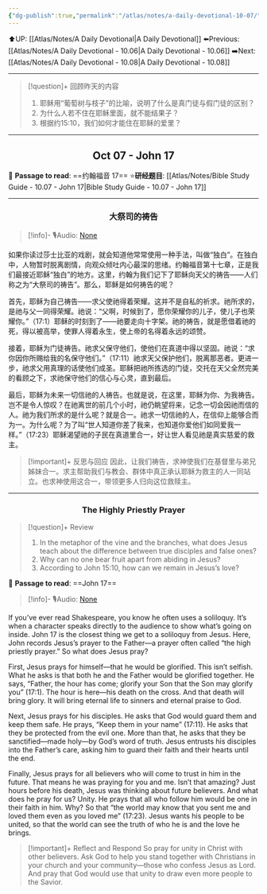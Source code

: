 ```yaml
---
{"dg-publish":true,"permalink":"/atlas/notes/a-daily-devotional-10-07/"}
---
```


 ⬆️UP: [[Atlas/Notes/A Daily Devotional\|A Daily Devotional]]
⬅️Previous: [[Atlas/Notes/A Daily Devotional - 10.06\|A Daily Devotional - 10.06]]
➡️Next: [[Atlas/Notes/A Daily Devotional - 10.08\|A Daily Devotional - 10.08]]

---

> [!question]+ 回顾昨天的内容
> 1. 耶稣用“葡萄树与枝子”的比喻，说明了什么是真门徒与假门徒的区别？
> 2. 为什么人若不住在耶稣里面，就不能结果子？
> 3. 根据约15:10，我们如何才能住在耶稣的爱里？

---
## <center>Oct 07 - John 17</center>

📖 **Passage to read**: ==约翰福音 17==
⭐**研经题目**: [[Atlas/Notes/Bible Study Guide - 10.07 - John 17\|Bible Study Guide - 10.07 - John 17]]

---
### <center>大祭司的祷告</center>

> [!info]- 🎙️Audio: [None]()

如果你读过莎士比亚的戏剧，就会知道他常常使用一种手法，叫做“独白”。在独白中，人物暂时脱离剧情，向观众倾吐内心最深的思绪。约翰福音第十七章，正是我们最接近耶稣“独白”的地方。这里，约翰为我们记下了耶稣向天父的祷告——人们称之为“大祭司的祷告”。那么，耶稣是如何祷告的呢？

首先，耶稣为自己祷告——求父使祂得着荣耀。这并不是自私的祈求。祂所求的，是祂与父一同得荣耀。祂说：“父啊，时候到了，愿你荣耀你的儿子，使儿子也荣耀你。”（17:1）耶稣的时刻到了——祂要走向十字架。祂的祷告，就是愿借着祂的死，得以被高举，使罪人得着永生，使上帝的名得着永远的颂赞。

接着，耶稣为门徒祷告。祂求父保守他们，使他们在真道中得以坚固。祂说：“求你因你所赐给我的名保守他们。”（17:11）祂求天父保护他们，脱离那恶者。更进一步，祂求父用真理的话使他们成圣。耶稣把祂所拣选的门徒，交托在天父全然完美的看顾之下，求祂保守他们的信心与心灵，直到最后。

最后，耶稣为未来一切信祂的人祷告。也就是说，在这里，耶稣为你、为我祷告。岂不是令人惊叹？在祂离世的前几个小时，祂仍眺望将来，记念一切会因祂而信的人。祂为我们所求的是什么呢？就是合一。祂求一切信祂的人，在信仰上能够合而为一。为什么呢？为了叫“世人知道你差了我来，也知道你爱他们如同爱我一样。”（17:23）耶稣渴望祂的子民在真道里合一，好让世人看见祂是真实慈爱的救主。

> [!important]+ 反思与回应
因此，让我们祷告，求神使我们在基督里与弟兄姊妹合一。求主帮助我们与教会、群体中真正承认耶稣为救主的人一同站立。也求神使用这合一，带领更多人归向这位救赎主。

---
### <center>The Highly Priestly Prayer</center>

> [!question]+ Review
> 1. In the metaphor of the vine and the branches, what does Jesus teach about the difference between true disciples and false ones?
> 2. Why can no one bear fruit apart from abiding in Jesus?
> 3. According to John 15:10, how can we remain in Jesus’s love?

📖 **Passage to read**: ==John 17==

> [!info]- 🎙️Audio: [None]()  

If you’ve ever read Shakespeare, you know he often uses a soliloquy. It’s when a character speaks directly to the audience to show what’s going on inside. John 17 is the closest thing we get to a soliloquy from Jesus. Here, John records Jesus’s prayer to the Father—a prayer often called “the high priestly prayer.” So what does Jesus pray?

First, Jesus prays for himself—that he would be glorified. This isn’t selfish. What he asks is that both he and the Father would be glorified together. He says, “Father, the hour has come; glorify your Son that the Son may glorify you” (17:1). The hour is here—his death on the cross. And that death will bring glory. It will bring eternal life to sinners and eternal praise to God.

Next, Jesus prays for his disciples. He asks that God would guard them and keep them safe. He prays, “Keep them in your name” (17:11). He asks that they be protected from the evil one. More than that, he asks that they be sanctified—made holy—by God’s word of truth. Jesus entrusts his disciples into the Father’s care, asking him to guard their faith and their hearts until the end.

Finally, Jesus prays for all believers who will come to trust in him in the future. That means he was praying for you and me. Isn’t that amazing? Just hours before his death, Jesus was thinking about future believers. And what does he pray for us? Unity. He prays that all who follow him would be one in their faith in him. Why? So that “the world may know that you sent me and loved them even as you loved me” (17:23). Jesus wants his people to be united, so that the world can see the truth of who he is and the love he brings.

> [!important]+ Reflect and Respond
So pray for unity in Christ with other believers. Ask God to help you stand together with Christians in your church and your community—those who confess Jesus as Lord. And pray that God would use that unity to draw even more people to the Savior.

